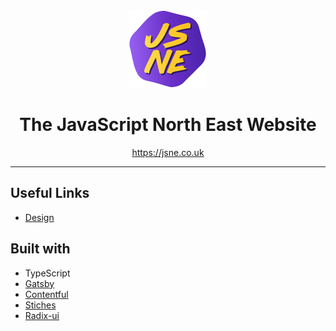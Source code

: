 <div align="center">
  <a href="https://jsne.co.uk" target="_blank">
    <img alt="JSNE logo" src="./src/assets/images/logo.svg" width="124px" />
  </a>
  <h1>The JavaScript North East Website</h1>
  <a href="https://jsne.co.uk" target="_blank">https://jsne.co.uk</a>

</div>

---

## Useful Links

- [Design](https://www.figma.com/file/O24nLj4pfD9rMKYhkjetzM/JSNE-Site-2020?node-id=252%3A0)

## Built with

- TypeScript
- [Gatsby](https://www.gatsbyjs.com/)
- [Contentful](https://www.contentful.com/)
- [Stiches](https://stitches.dev/)
- [Radix-ui](https://radix-ui.com/primitives/docs/overview/introduction)
